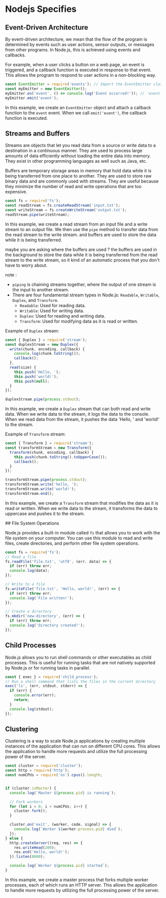 # Nodejs Specifies

## Event-Driven Architecture

By event-driven architecture, we mean that the flow of the program is determined by events such as user actions, sensor outputs, or messages from other programs. In Node.js, this is achieved using events and callbacks.

For example, when a user clicks a button on a web page, an event is triggered, and a callback function is executed in response to that event. This allows the program to respond to user actions in a non-blocking way.

```javascript
const EventEmitter = require('events'); // Import the EventEmitter class, which is a built-in module in Node.js
const myEmitter = new EventEmitter();
myEmitter.on('event', () => console.log('Event occurred!')); // 'event' is the event name, for example, 'click', 'submit', etc.
myEmitter.emit('event');
```

In this example, we create an `EventEmitter` object and attach a callback function to the `event` event. When we call `emit('event')`, the callback function is executed.

## Streams and Buffers

Streams are objects that let you read data from a source or write data to a destination in a continuous manner. They are used to process large amounts of data efficiently without loading the entire data into memory. They exist in other programming languages as well such as Java, etc.

Buffers are temporary storage areas in memory that hold data while it is being transferred from one place to another. They are used to store raw binary data and are commonly used with streams. They are useful because they minimize the number of read and write operations that are too expensive.

```javascript
const fs = require('fs');
const readStream = fs.createReadStream('input.txt');
const writeStream = fs.createWriteStream('output.txt');
readStream.pipe(writeStream);
```

In this example, we create a read stream from an input file and a write stream to an output file. We then use the `pipe` method to transfer data from the read stream to the write stream. and buffers are used to store the data while it is being transferred.

maybe you are asking where the buffers are used ? the buffers are used in the background to store the data while it is being transferred from the read stream to the write stream, so it kind of an automatic process that you don't have to worry about.

note : 
- `piping` is chaining streams together, where the output of one stream is the input to another stream.
- There are four fundamental stream types in Node.js: `Readable`, `Writable`, `Duplex`, and `Transform`.
    - `Readable`: Used for reading data.
    - `Writable`: Used for writing data.
    - `Duplex`: Used for reading and writing data.
    - `Transform`: Used for modifying data as it is read or written.

Example of `Duplex` stream:

```javascript
const { Duplex } = require('stream');
const duplexStream = new Duplex({
  write(chunk, encoding, callback) {
    console.log(chunk.toString());
    callback();
  },
  read(size) {
    this.push('Hello, ');
    this.push('world!');
    this.push(null);
  }
});

duplexStream.pipe(process.stdout);
```

In this example, we create a `Duplex` stream that can both read and write data. When we write data to the stream, it logs the data to the console. When we read data from the stream, it pushes the data 'Hello, ' and 'world!' to the stream.

Example of `Transform` stream:

```javascript
const { Transform } = require('stream');
const transformStream = new Transform({
  transform(chunk, encoding, callback) {
    this.push(chunk.toString().toUpperCase());
    callback();
  }
});

transformStream.pipe(process.stdout);
transformStream.write('hello, ');
transformStream.write('world!');
transformStream.end();
```

In this example, we create a `Transform` stream that modifies the data as it is read or written. When we write data to the stream, it transforms the data to uppercase and pushes it to the stream.

## File System Operations

Node.js provides a built-in module called `fs` that allows you to work with the file system on your computer. You can use this module to read and write files, create directories, and perform other file system operations.

```javascript
const fs = require('fs');
// Read a file
fs.readFile('file.txt', 'utf8', (err, data) => {
  if (err) throw err;
  console.log(data);
});

// Write to a file
fs.writeFile('file.txt', 'Hello, world!', (err) => {
  if (err) throw err;
  console.log('File written!');
});

// Create a directory
fs.mkdir('new-directory', (err) => {
  if (err) throw err;
  console.log('Directory created!');
});
```

## Child Processes

Node.js allows you to run shell commands or other executables as child processes. This is useful for running tasks that are not natively supported by Node.js or for running tasks in parallel.

```javascript
const { exec } = require('child_process');
// Run a shell command that lists the files in the current directory
exec('ls', (err, stdout, stderr) => {
  if (err) {
    console.error(err);
    return;
  }
  console.log(stdout);
});
```

## Clustering

Clustering is a way to scale Node.js applications by creating multiple instances of the application that can run on different CPU cores. This allows the application to handle more requests and utilize the full processing power of the server.

```javascript
const cluster = require('cluster');
const http = require('http');
const numCPUs = require('os').cpus().length;


if (cluster.isMaster) {
  console.log(`Master ${process.pid} is running`);

  // Fork workers
  for (let i = 0; i < numCPUs; i++) {
    cluster.fork();
  }

  cluster.on('exit', (worker, code, signal) => {
    console.log(`Worker ${worker.process.pid} died`);
  });
} else {
  http.createServer((req, res) => {
    res.writeHead(200);
    res.end('Hello, world!');
  }).listen(8000);

  console.log(`Worker ${process.pid} started`);
}
```

In this example, we create a master process that forks multiple worker processes, each of which runs an HTTP server. This allows the application to handle more requests by utilizing the full processing power of the server.

